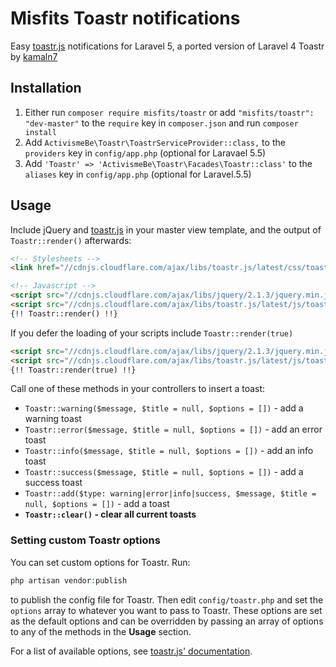 # Misfits Toastr notifications 

Easy [toastr.js](https://github.com/CodeSeven/toastr) notifications for Laravel 5, a ported version of Laravel 4 Toastr by 
[kamaln7](https://github.com/kamaln7/toastr)

## Installation

1) Either run `composer require misfits/toastr` or add `"misfits/toastr": "dev-master"` to the `require` key in `composer.json`
and run `composer install`
1) Add `ActivismeBe\Toastr\ToastrServiceProvider::class,` to the `providers` key in `config/app.php` (optional for Laravael 5.5)
3) Add `'Toastr' => 'ActivismeBe\Toastr\Facades\Toastr::class'` to the `aliases` key in `config/app.php` (optional for Laravel.5.5)

## Usage

Include jQuery and [toastr.js](https://github.com/CodeSeven/toastr) in your master view template, and the output of 
`Toastr::render()` afterwards: 

```html
<!-- Stylesheets -->
<link href="//cdnjs.cloudflare.com/ajax/libs/toastr.js/latest/css/toastr.min.css" rel="stylesheet">

<!-- Javascript -->
<script src="//cdnjs.cloudflare.com/ajax/libs/jquery/2.1.3/jquery.min.js"></script>
<script src="//cdnjs.cloudflare.com/ajax/libs/toastr.js/latest/js/toastr.min.js"></script>
{!! Toastr::render() !!}
```

If you defer the loading of your scripts include `Toastr::render(true)`

```html
<script src="//cdnjs.cloudflare.com/ajax/libs/jquery/2.1.3/jquery.min.js" defer></script>
<script src="//cdnjs.cloudflare.com/ajax/libs/toastr.js/latest/js/toastr.min.js" defer></script>
{!! Toastr::render(true) !!}
```

Call one of these methods in your controllers to insert a toast:
  - `Toastr::warning($message, $title = null, $options = [])` - add a warning toast
  - `Toastr::error($message, $title = null, $options = [])` - add an error toast
  - `Toastr::info($message, $title = null, $options = [])` - add an info toast
  - `Toastr::success($message, $title = null, $options = [])` - add a success toast
  - `Toastr::add($type: warning|error|info|success, $message, $title = null, $options = [])` - add a toast
  - **`Toastr::clear()` - clear all current toasts**

### Setting custom Toastr options

You can set custom options for Toastr. Run:

``` php
php artisan vendor:publish
```

to publish the config file for Toastr. Then edit `config/toastr.php` and set the `options` array to whatever you want to pass to Toastr. These options are set as the default options and can be overridden by passing an array of options to any of the methods in the **Usage** section.

For a list of available options, see [toastr.js' documentation](https://github.com/CodeSeven/toastr).